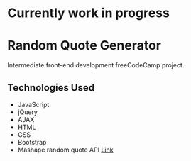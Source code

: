 # Currently work in progress

# Random Quote Generator

Intermediate front-end development freeCodeCamp project.

## Technologies Used

* JavaScript
* jQuery
* AJAX
* HTML
* CSS
* Bootstrap
* Mashape random quote API [Link](https://market.mashape.com/andruxnet/random-famous-quotes)
